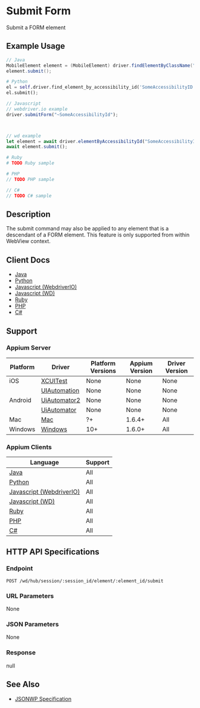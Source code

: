 # Submit Form

Submit a FORM element
## Example Usage

```java
// Java
MobileElement element = (MobileElement) driver.findElementByClassName("SomeClassName");
element.submit();

```
```python
# Python
el = self.driver.find_element_by_accessibility_id('SomeAccessibilityID')
el.submit();

```
```javascript
// Javascript
// webdriver.io example
driver.submitForm("~SomeAccessibilityId");



// wd example
let element = await driver.elementByAccessibilityId("SomeAccessibilityID");
await element.submit();

```
```ruby
# Ruby
# TODO Ruby sample

```
```php
# PHP
// TODO PHP sample

```
```csharp
// C#
// TODO C# sample

```


## Description

The submit command may also be applied to any element that is a descendant of a FORM element.
This feature is only supported from within WebView context.


## Client Docs

* [Java](https://seleniumhq.github.io/selenium/docs/api/java/org/openqa/selenium/WebElement.html#submit--)
* [Python](http://selenium-python.readthedocs.io/api.html#selenium.webdriver.remote.webelement.WebElement.submit)
* [Javascript (WebdriverIO)](http://webdriver.io/api/action/submitForm.html)
* [Javascript (WD)](https://github.com/admc/wd/blob/master/lib/commands.js#L1741)
* [Ruby](http://www.rubydoc.info/gems/selenium-webdriver/Selenium/WebDriver/)
* [PHP](https://github.com/appium/php-client/)
* [C#](https://github.com/appium/appium-dotnet-driver/)

## Support

### Appium Server

|Platform|Driver|Platform Versions|Appium Version|Driver Version|
|--------|----------------|------|--------------|--------------|
| iOS | [XCUITest](/docs/en/drivers/ios-xcuitest.md) | None | None | None |
|  | [UIAutomation](/docs/en/drivers/ios-uiautomation.md) | None | None | None |
| Android | [UiAutomator2](/docs/en/drivers/android-uiautomator2.md) | None | None | None |
|  | [UiAutomator](/docs/en/drivers/android-uiautomator.md) | None | None | None |
| Mac | [Mac](/docs/en/drivers/mac.md) | ?+ | 1.6.4+ | All |
| Windows | [Windows](/docs/en/drivers/windows.md) | 10+ | 1.6.0+ | All |

### Appium Clients 

|Language|Support|
|--------|-------|
|[Java](https://github.com/appium/java-client/releases/latest)| All |
|[Python](https://github.com/appium/python-client/releases/latest)| All |
|[Javascript (WebdriverIO)](http://webdriver.io/index.html)| All |
|[Javascript (WD)](https://github.com/admc/wd/releases/latest)| All |
|[Ruby](https://github.com/appium/ruby_lib/releases/latest)| All |
|[PHP](https://github.com/appium/php-client/releases/latest)| All |
|[C#](https://github.com/appium/appium-dotnet-driver/releases/latest)| All |

## HTTP API Specifications

### Endpoint

`POST /wd/hub/session/:session_id/element/:element_id/submit`

### URL Parameters

None

### JSON Parameters

None

### Response

null

## See Also

* [JSONWP Specification](https://github.com/SeleniumHQ/selenium/wiki/JsonWireProtocol#sessionsessionidelementidsubmit)
